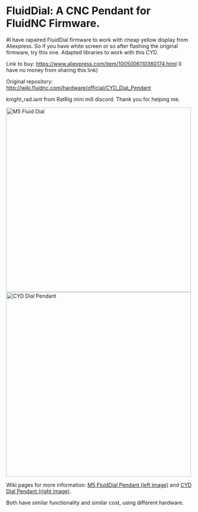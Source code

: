 # FluidDial: A CNC Pendant for FluidNC Firmware.

#I have rapaired FluidDial firmware to work with cheap yellow display from Aliexpress. 
So if you have white screen or so after flashing the original firmware, try this one. 
Adapted libraries to work with this CYD. 

Link to buy: https://www.aliexpress.com/item/1005006110360174.html (I have no money from sharing this link)

Original repository: http://wiki.fluidnc.com/hardware/official/CYD_Dial_Pendant

knight_rad.iant from RatRig mini mill discord. Thank you for helping me. 

<img src="http://wiki.fluidnc.com/hardware/fd1.png" alt="M5 Fluid Dial" height="500"><img src="http://wiki.fluidnc.com/cydpendant.jpg" alt="CYD Dial Pendant" height="500">

Wiki pages for more information: [M5 FluidDial Pendant (left image)](http://wiki.fluidnc.com/en/hardware/official/M5Dial_Pendant) and [CYD Dial Pendant (right image)](http://wiki.fluidnc.com/en/hardware/official/CYD_Dial_Pendant).

Both have similar functionality and similar cost, using different hardware.
